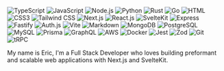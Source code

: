 ![TypeScript](https://img.shields.io/badge/TypeScript-007ACC?logo=typescript&logoColor=white)
![JavaScript](https://img.shields.io/badge/JavaScipt-%23efd81d?logo=JavaScript&logoColor=black)
![Node.js](https://img.shields.io/badge/Node.js-43853D?logo=node.js&logoColor=white)
![Python](https://img.shields.io/badge/Python-3776AB?logo=python&logoColor=white)
![Rust](https://img.shields.io/badge/Rust-%23ef4900?logo=Rust&logoColor=white)
![Go](https://img.shields.io/badge/Go-%2300aed8?logo=Go&logoColor=white)
![HTML](https://img.shields.io/badge/HTML5-E34F26?logo=html5&logoColor=white)
![CSS3](https://img.shields.io/badge/CSS3-1572B6?logo=css3&logoColor=white)
![Tailwind CSS](https://img.shields.io/badge/Tailwind%20CSS-%2338bdf8?logo=TailwindCSS&logoColor=white)
![Next.js](https://img.shields.io/badge/Next.js-black?logo=Next.js&logoColor=white)
![React.js](https://img.shields.io/badge/React.js-0081CB?logo=react&logoColor=61DAFB)
![SvelteKit](https://img.shields.io/badge/SvelteKit-%23ff4408?logo=Svelte&logoColor=white)
![Express](https://img.shields.io/badge/Express-white?logo=Express&logoColor=black)
![Fastify](https://img.shields.io/badge/Fastify-black?logo=Fastify&logoColor=white)
![Auth.js](https://img.shields.io/badge/Auth.js-%231eb1ed?logo=Auth0&logoColor=white)
![Vite](https://img.shields.io/badge/Vite-593D88?logo=vite&logoColor=white)
![Markdown](https://img.shields.io/badge/Markdown-000000?logo=markdown&logoColor=white)
![MongoDB](https://img.shields.io/badge/MongoDB-%2317ad55?logo=MongoDB&logoColor=white)
![PostgreSQL](https://img.shields.io/badge/PostgreSQL-%2331648c?logo=PostgreSQL&logoColor=white)
![MySQL](https://img.shields.io/badge/MySQL-005C84?logo=mysql&logoColor=white)
![Prisma](https://img.shields.io/badge/Prisma-%236c69fd?logo=Prisma&logoColor=white)
![GraphQL](https://img.shields.io/badge/GraphQL-%23e535ab?logo=GraphQL&logoColor=white)
![AWS](https://img.shields.io/badge/AWS-%23ff9900?logo=Amazon&logoColor=white)
![Docker](https://img.shields.io/badge/Docker-0CC1F3?logo=docker&logoColor=white)
![Jest](https://img.shields.io/badge/Jest-%23b54726?logo=Jest&logoColor=white)
![Zod](https://img.shields.io/badge/Zod-%23377cc8?logo=Zod&logoColor=white)
![Git](https://img.shields.io/badge/Git-%23f05539?logo=Git&logoColor=white)
![tRPC](https://img.shields.io/badge/tRPC-%23398ccb?logo=tRPC&logoColor=white)




My name is Eric,
I'm a Full Stack Developer who loves building preformant and scalable web applications with Next.js and SvelteKit.


<!--
**EricPezzulo/EricPezzulo** is a ✨ _special_ ✨ repository because its `README.md` (this file) appears on your GitHub profile.

Here are some ideas to get you started:

- 🔭 I’m currently working on ...
- 🌱 I’m currently learning ...
- 👯 I’m looking to collaborate on ...
- 🤔 I’m looking for help with ...
- 💬 Ask me about ...
- 📫 How to reach me: ...
- 😄 Pronouns: ...
- ⚡ Fun fact: ...
-->
